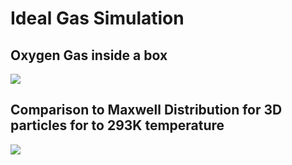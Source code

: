 # Ideal Gas Simulation

## Oxygen Gas inside a box

![](https://github.com/wleklinskimateusz/flowing/blob/master/lab1.gif)

## Comparison to Maxwell Distribution for 3D particles for to 293K temperature

![](https://github.com/wleklinskimateusz/flowing/blob/master/lab1_hist.gif)
